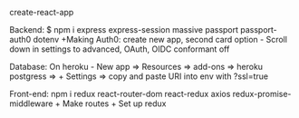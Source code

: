 create-react-app

Backend:
$ npm i express express-session massive passport passport-auth0 dotenv
    +Making Auth0: create new app, second card option
                    - Scroll down in settings to advanced, OAuth, OIDC conformant off

Database: 
On heroku - New app => Resources => add-ons => heroku postgress =>
    + Settings => copy and paste URI into env with ?ssl=true

Front-end:
npm i redux react-router-dom react-redux axios redux-promise-middleware
    + Make routes
    + Set up redux
